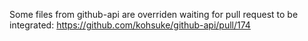 Some files from github-api are overriden waiting for pull request to be integrated:
https://github.com/kohsuke/github-api/pull/174
